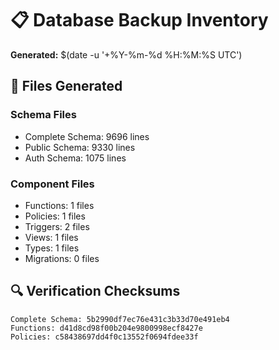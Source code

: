 # 📋 Database Backup Inventory

**Generated:** $(date -u '+%Y-%m-%d %H:%M:%S UTC')

## 📄 Files Generated

### Schema Files
- Complete Schema: 9696 lines
- Public Schema: 9330 lines
- Auth Schema: 1075 lines

### Component Files
- Functions: 1 files
- Policies: 1 files
- Triggers: 2 files
- Views: 1 files
- Types: 1 files
- Migrations: 0 files

## 🔍 Verification Checksums
```
Complete Schema: 5b2990df7ec76e431c3b33d70e491eb4
Functions: d41d8cd98f00b204e9800998ecf8427e
Policies: c58438697dd4f0c13552f0694fdee33f
```
